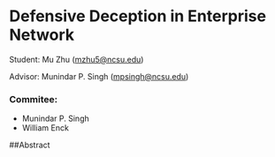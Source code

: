 # Defensive Deception in Enterprise Network

Student: Mu Zhu (mzhu5@ncsu.edu)

Advisor: Munindar P. Singh (mpsingh@ncsu.edu)

### Commitee:
- Munindar P. Singh
- William Enck


##Abstract
